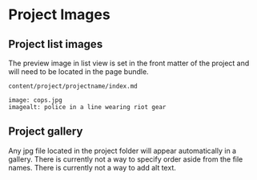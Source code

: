 # Project Images

## Project list images

The preview image in list view is set in the front matter of the project and will need to be located in the page bundle.

`content/project/projectname/index.md`

```
image: cops.jpg
imagealt: police in a line wearing riot gear
```

## Project gallery

Any jpg file located in the project folder will appear automatically in a gallery. There is currently not a way to specify order aside from the file names. There is currently not a way to add alt text.
